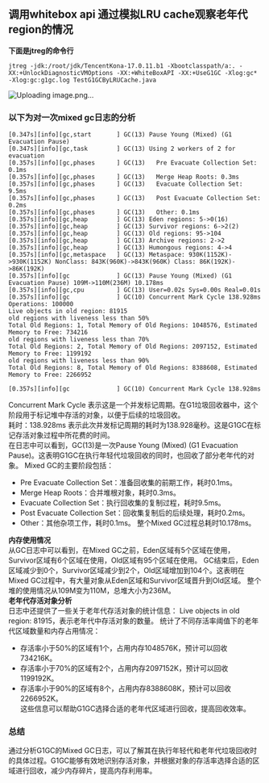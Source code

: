## 调用whitebox api 通过模拟LRU cache观察老年代region的情况
**下面是jtreg的命令行**
```
jtreg -jdk:/root/jdk/TencentKona-17.0.11.b1 -Xbootclasspath/a:. -XX:+UnlockDiagnosticVMOptions -XX:+WhiteBoxAPI -XX:+UseG1GC -Xlog:gc* -Xlog:gc:g1gc.log TestG1GCByLRUCache.java
```
![Uploading image.png…]()

### 以下为对一次mixed gc日志的分析
```log
[0.347s][info][gc,start       ] GC(13) Pause Young (Mixed) (G1 Evacuation Pause)
[0.347s][info][gc,task        ] GC(13) Using 2 workers of 2 for evacuation
[0.357s][info][gc,phases      ] GC(13)   Pre Evacuate Collection Set: 0.1ms
[0.357s][info][gc,phases      ] GC(13)   Merge Heap Roots: 0.3ms
[0.357s][info][gc,phases      ] GC(13)   Evacuate Collection Set: 9.5ms
[0.357s][info][gc,phases      ] GC(13)   Post Evacuate Collection Set: 0.2ms
[0.357s][info][gc,phases      ] GC(13)   Other: 0.1ms
[0.357s][info][gc,heap        ] GC(13) Eden regions: 5->0(16)
[0.357s][info][gc,heap        ] GC(13) Survivor regions: 6->2(2)
[0.357s][info][gc,heap        ] GC(13) Old regions: 95->104
[0.357s][info][gc,heap        ] GC(13) Archive regions: 2->2
[0.357s][info][gc,heap        ] GC(13) Humongous regions: 4->4
[0.357s][info][gc,metaspace   ] GC(13) Metaspace: 930K(1152K)->930K(1152K) NonClass: 843K(960K)->843K(960K) Class: 86K(192K)->86K(192K)
[0.357s][info][gc             ] GC(13) Pause Young (Mixed) (G1 Evacuation Pause) 109M->110M(236M) 10.178ms
[0.357s][info][gc,cpu         ] GC(13) User=0.02s Sys=0.00s Real=0.01s
[0.357s][info][gc             ] GC(10) Concurrent Mark Cycle 138.928ms
Operations: 100000
Live objects in old region: 81915
old regions with liveness less than 50%
Total Old Regions: 1, Total Memory of Old Regions: 1048576, Estimated Memory to Free: 734216
old regions with liveness less than 70%
Total Old Regions: 2, Total Memory of Old Regions: 2097152, Estimated Memory to Free: 1199192
old regions with liveness less than 90%
Total Old Regions: 8, Total Memory of Old Regions: 8388608, Estimated Memory to Free: 2266952
```
```log
[0.357s][info][gc             ] GC(10) Concurrent Mark Cycle 138.928ms
```
Concurrent Mark Cycle 表示这是一个并发标记周期。在G1垃圾回收器中，这个阶段用于标记堆中存活的对象，以便于后续的垃圾回收。<br>
耗时：138.928ms 表示此次并发标记周期的耗时为138.928毫秒。这是G1GC在标记存活对象过程中所花费的时间。<br>
在日志中可以看到，GC(13)是一次Pause Young (Mixed) (G1 Evacuation Pause)。这表明G1GC在执行年轻代垃圾回收的同时，也回收了部分老年代的对象。
Mixed GC的主要阶段包括：
- Pre Evacuate Collection Set：准备回收集的前期工作，耗时0.1ms。
- Merge Heap Roots：合并堆根对象，耗时0.3ms。
- Evacuate Collection Set：执行回收集的复制过程，耗时9.5ms。
- Post Evacuate Collection Set：回收集复制后的后续处理，耗时0.2ms。
- Other：其他杂项工作，耗时0.1ms。
整个Mixed GC过程总耗时10.178ms。

**内存使用情况**<br>
从GC日志中可以看到，在Mixed GC之前，Eden区域有5个区域在使用，Survivor区域有6个区域在使用，Old区域有95个区域在使用。
GC结束后，Eden区域减少到0个，Survivor区域减少到2个，Old区域增加到104个。这表明在Mixed GC过程中，有大量对象从Eden区域和Survivor区域晋升到Old区域。
整个堆的使用情况从109M变为110M，总堆大小为236M。<br>
**老年代存活对象分析**<br>
日志中还提供了一些关于老年代存活对象的统计信息：
Live objects in old region: 81915，表示老年代中存活对象的数量。
统计了不同存活率阈值下的老年代区域数量和内存占用情况：
- 存活率小于50%的区域有1个，占用内存1048576K，预计可以回收734216K。
- 存活率小于70%的区域有2个，占用内存2097152K，预计可以回收1199192K。
- 存活率小于90%的区域有8个，占用内存8388608K，预计可以回收2266952K。<br>
这些信息可以帮助G1GC选择合适的老年代区域进行回收，提高回收效率。

### 总结
通过分析G1GC的Mixed GC日志，可以了解其在执行年轻代和老年代垃圾回收时的具体过程。G1GC能够有效地识别存活对象，并根据对象的存活率选择合适的区域进行回收，减少内存碎片，提高内存利用率。
